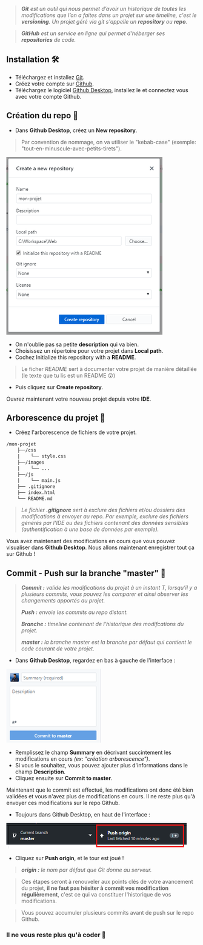 >_***Git*** est un outil qui nous permet d’avoir un historique de toutes les modifications que l’on a faites dans un projet sur une timeline, c'est le ***versioning***. Un projet géré via git s'appelle un ***repository*** ou ***repo***._

>_***GitHub*** est un service en ligne qui permet d'héberger ses ***repositories*** de code._
## Installation :hammer_and_wrench:
- Téléchargez et installez [Git](https://git-scm.com/download).
- Créez votre compte sur [Github](https://github.com/).
- Téléchargez le logiciel [Github Desktop](https://desktop.github.com/), installez le et connectez vous avec votre compte Github.

## Création du repo :construction:
- Dans **Github Desktop**, créez un **New repository**. 
>Par convention de nommage, on va utiliser le "kebab-case" (exemple: "tout-en-minuscule-avec-petits-tirets"). 

![new repo](content/new-repo.png)
- On n'oublie pas sa petite **description** qui va bien.
- Choisissez un répertoire pour votre projet dans **Local path**.
- Cochez Initialize this repository with a **README**.
> Le ficher *README* sert à documenter votre projet de manière détaillée (le texte que tu lis est un README :astonished:)
- Puis cliquez sur **Create repository**.

Ouvrez maintenant votre nouveau projet depuis votre **IDE**.

## Arborescence du projet :deciduous_tree:
- Créez l'arborescence de fichiers de votre projet.
```
/mon-projet
    ├──/css
    |    └── style.css
    ├──/images 
    |    └── ...
    ├──/js 
    |    └── main.js
    ├── .gitignore
    ├── index.html
    └── README.md
```
>_Le fichier ***.gitignore*** sert à exclure des fichiers et/ou dossiers des modifications à envoyer au repo. Par exemple, exclure des fichiers générés par l'IDE ou des fichiers contenant des données sensibles (authentification à une base de données par exemple)._

Vous avez maintenant des modifications en cours que vous pouvez visualiser dans **Github Desktop**. Nous allons maintenant enregistrer tout ça sur Github !

## Commit - Push sur la branche "master" :rocket:
>_***Commit :*** valide les modifications du projet à un instant T, lorsqu’il y a plusieurs commits, vous pouvez les comparer et ainsi observer les changements apportés au projet._
>
>_***Push :*** envoie les commits au repo distant._
>
>_***Branche :*** timeline contenant de l'historique des modifcations du projet._
>
>_***master :*** la branche master est la branche par défaut qui contient le code courant de votre projet._
- Dans **Github Desktop**, regardez en bas à gauche de l'interface :

![commit](content/commit.png)
- Remplissez le champ **Summary** en décrivant succintement les modifications en cours _(ex: "création arborescence")_.
- Si vous le souhaitez, vous pouvez ajouter plus d'informations dans le champ **Description**.
- Cliquez ensuite sur **Commit to master**.

Maintenant que le commit est effectué, les modifications ont donc été bien validées et vous n'avez plus de modifications en cours. Il ne reste plus qu'à envoyer ces modifications sur le repo Github.

- Toujours dans Github Desktop, en haut de l'interface :

![push](content/push.png)
- Cliquez sur **Push origin**, et le tour est joué !

>_***origin :*** le nom par défaut que Git donne au serveur._

>Ces étapes seront à renouveler aux points clés de votre avancement du projet, **il ne faut pas hésiter à commit vos modification régulièrement**, c'est ce qui va constituer l'historique de vos modifications. 

>Vous pouvez accumuler plusieurs commits avant de push sur le repo Github.


### Il ne vous reste plus qu'à coder :art:
